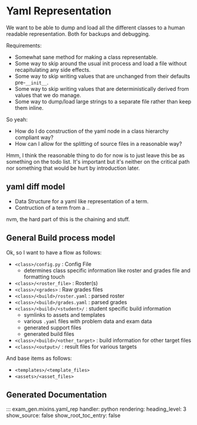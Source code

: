 # Yaml Representation

We want to be able to dump and load all the different classes to a human
readable representation. Both for backups and debugging.

Requirements:

  - Somewhat sane method for making a class representable.
  - Some way to skip around the usual init process and load a file without
    recapitulating any side effects.
  - Some way to skip writing values that are unchanged from their defaults
    pre-`__init__`.
  - Some way to skip writing values that are deterministically derived from
    values that we do manage.
  - Some way to dump/load large strings to a separate file rather than
    keep them inline.

So yeah:

  - How do I do construction of the yaml node in a class hierarchy compliant
    way?
  - How can I allow for the splitting of source files in a reasonable way?

Hmm, I think the reasonable thing to do for now is to just leave this be as
something on the todo list. It's important but it's neither on the critical
path nor something that would be hurt by introduction later.

## yaml diff model

 - Data Structure for a yaml like representation of a term.
 - Contruction of a term from a ..

nvm, the hard part of this is the chaining and stuff.

## General Build process model

Ok, so I want to have a flow as follows:

 - `<class>/config.py` : Config File
    - determines class specific information like roster and grades file and
      formatting touch
 - `<class>/<roster_file>` : Roster(s)
 - `<class>/<grades>` : Raw grades files
 - `<class>/<build>/roster.yaml` : parsed roster
 - `<class>/<build>/grades.yaml` : parsed grades
 - `<class>/<build>/<student>/` : student specific build information
    - symlinks to assets and templates
    - various `.yaml` files with problem data and exam data
    - generated support files
    - generated build files
 - `<class>/<build>/<other_target>` : build information for other target files
 - `<class>/<output>/` : result files for various targets


And base items as follows:

 - `<templates>/<template_files>`
 - `<assets>/<asset_files>`

## Generated Documentation

::: exam_gen.mixins.yaml_rep
    handler: python
    rendering:
      heading_level: 3
      show_source: false
      show_root_toc_entry: false
